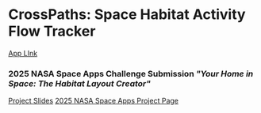 # CrossPaths: Space Habitat Activity Flow Tracker
[App LInk](nasa-2025-eta.vercel.app)
### 2025 NASA Space Apps Challenge Submission ***"Your Home in Space: The Habitat Layout Creator"***

[Project Slides]()
[2025 NASA Space Apps Project Page](https://www.spaceappschallenge.org/2025/find-a-team/geobrains2/?tab=project)
